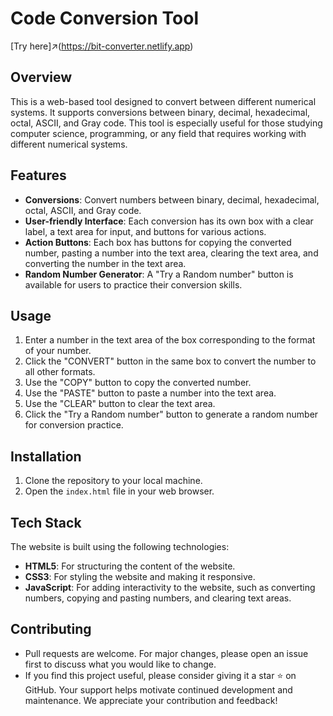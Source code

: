 # Code Conversion Tool

[Try here]↗(https://bit-converter.netlify.app)
## Overview
This is a web-based tool designed to convert between different numerical systems. It supports conversions between binary, decimal, hexadecimal, octal, ASCII, and Gray code. This tool is especially useful for those studying computer science, programming, or any field that requires working with different numerical systems.

## Features
- **Conversions**: Convert numbers between binary, decimal, hexadecimal, octal, ASCII, and Gray code.
- **User-friendly Interface**: Each conversion has its own box with a clear label, a text area for input, and buttons for various actions.
- **Action Buttons**: Each box has buttons for copying the converted number, pasting a number into the text area, clearing the text area, and converting the number in the text area.
- **Random Number Generator**: A "Try a Random number" button is available for users to practice their conversion skills.

## Usage
1. Enter a number in the text area of the box corresponding to the format of your number.
2. Click the "CONVERT" button in the same box to convert the number to all other formats.
3. Use the "COPY" button to copy the converted number.
4. Use the "PASTE" button to paste a number into the text area.
5. Use the "CLEAR" button to clear the text area.
6. Click the "Try a Random number" button to generate a random number for conversion practice.

## Installation
1. Clone the repository to your local machine.
2. Open the `index.html` file in your web browser.

## Tech Stack
The website is built using the following technologies:

- **HTML5**: For structuring the content of the website.
- **CSS3**: For styling the website and making it responsive.
- **JavaScript**: For adding interactivity to the website, such as converting numbers, copying and pasting numbers, and clearing text areas.

## Contributing
- Pull requests are welcome. For major changes, please open an issue first to discuss what you would like to change.
- If you find this project useful, please consider giving it a star :star: on GitHub. Your support helps motivate continued development and maintenance. We appreciate your contribution and feedback!
